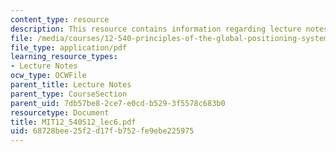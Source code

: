 ```yaml
---
content_type: resource
description: This resource contains information regarding lecture notes.
file: /media/courses/12-540-principles-of-the-global-positioning-system-spring-2012/68728bee25f2d17fb752fe9ebe225975_MIT12_540S12_lec6.pdf
file_type: application/pdf
learning_resource_types:
- Lecture Notes
ocw_type: OCWFile
parent_title: Lecture Notes
parent_type: CourseSection
parent_uid: 7db57be8-2ce7-e0cd-b529-3f5578c683b0
resourcetype: Document
title: MIT12_540S12_lec6.pdf
uid: 68728bee-25f2-d17f-b752-fe9ebe225975
---
```

